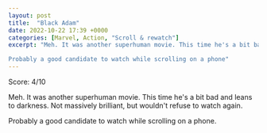 ```yaml
---
layout: post
title:  "Black Adam"
date: 2022-10-22 17:39 +0000
categories: [Marvel, Action, "Scroll & rewatch"]
excerpt: "Meh. It was another superhuman movie. This time he's a bit bad and leans to darkness. Not massively brilliant, but wouldn't refuse to watch again.

Probably a good candidate to watch while scrolling on a phone"
---
```

Score: 4/10 

Meh. It was another superhuman movie. This time he's a bit bad and leans to darkness. Not massively brilliant, but wouldn't refuse to watch again.

Probably a good candidate to watch while scrolling on a phone. 